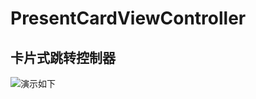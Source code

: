 # PresentCardViewController
## 卡片式跳转控制器
![演示如下](https://github.com/windorz9/PresentCardViewController/raw/master/Assert/ExampleUse.gif)
